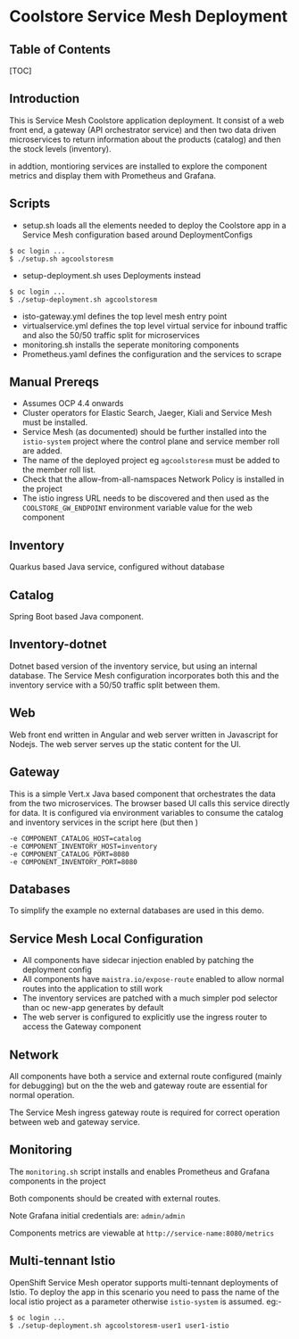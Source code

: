
Coolstore Service Mesh Deployment
===

## Table of Contents

[TOC]

## Introduction

This is Service Mesh Coolstore application deployment. It consist of a web front end, a gateway (API orchestrator service) and then two data driven microservices to return information about the products (catalog) and then the stock levels (inventory).

in addtion, montioring services are installed to explore the component metrics and display them with Prometheus and Grafana.

## Scripts

* setup.sh loads all the elements needed to deploy the Coolstore app in a Service Mesh configuration based around DeploymentConfigs
``` 
$ oc login ...
$ ./setup.sh agcoolstoresm
```

* setup-deployment.sh uses Deployments instead
``` 
$ oc login ...
$ ./setup-deployment.sh agcoolstoresm
```

* isto-gateway.yml defines the top level mesh entry point
* virtualservice.yml defines the top level virtual service for inbound traffic and also the 50/50 traffic split for microservices
* monitoring.sh installs the seperate monitoring components
* Prometheus.yaml defines the configuration and the services to scrape


## Manual Prereqs

* Assumes OCP 4.4 onwards
* Cluster operators for Elastic Search, Jaeger, Kiali and Service Mesh must be installed.
* Service Mesh (as documented) should be further installed into the `istio-system` project where the control plane and service member roll are added.
* The name of the deployed project eg `agcoolstoresm` must be added to the member roll list.
* Check that the allow-from-all-namspaces Network Policy is installed in the project
* The istio ingress URL needs to be discovered and then used as the `COOLSTORE_GW_ENDPOINT` environment variable value for the web component

## Inventory
Quarkus based Java service, configured without database

## Catalog
Spring Boot based Java component.

## Inventory-dotnet
Dotnet based version of the inventory service, but using an internal database. The Service Mesh configuration incorporates both this and the inventory service with a 50/50 traffic split between them.

## Web
Web front end written in Angular and web server written in Javascript for Nodejs. The web server serves up the static content for the UI.

## Gateway
This is a simple Vert.x Java based component that orchestrates the data from the two microservices. The browser based UI calls this service directly for data. It is configured via environment variables to consume the catalog and inventory services in the script here (but then )

```
-e COMPONENT_CATALOG_HOST=catalog 
-e COMPONENT_INVENTORY_HOST=inventory 
-e COMPONENT_CATALOG_PORT=8080 
-e COMPONENT_INVENTORY_PORT=8080
```

## Databases

To simplify the example no external databases are used in this demo.

## Service Mesh Local Configuration
* All components have sidecar injection enabled by patching the deployment config
* All components have `maistra.io/expose-route` enabled to allow normal routes into the application to still work
* The inventory services are patched with a much simpler pod selector than oc new-app generates by default
* The web server is configured to explicitly use the ingress router to access the Gateway component

## Network

All components have both a service and external route configured (mainly for debugging) but on the the web and gateway route are essential for normal operation. 

The Service Mesh ingress gateway route is required for correct operation between web and gateway service.

## Monitoring
The `monitoring.sh` script installs and enables Prometheus and Grafana components in the project

Both components should be created with external routes.

Note Grafana initial credentials are: `admin/admin`

Components metrics are viewable at `http://service-name:8080/metrics`

## Multi-tennant Istio
OpenShift Service Mesh operator supports multi-tennant deployments of Istio. To deploy the app in this scenario you need to pass the 
name of the local istio project as a parameter otherwise `istio-system` is assumed. eg:-

``` 
$ oc login ...
$ ./setup-deployment.sh agcoolstoresm-user1 user1-istio
```


